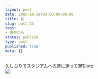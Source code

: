 ```yaml
---
layout: post
date: 2005-10-29T03:00:00+09:00
title: 柏
slug: post_23
tags:
- 携帯から
status: publish
type: post
published: true
meta: {}
---
```

<div class="caption">久しぶりでスタジアムへの道に迷って遅刻orz
</div>
<div class="photo"><img src="http://wo.skr.jp/images/uploads/blog-photo-1130569914.27-0.jpg" /></div>
